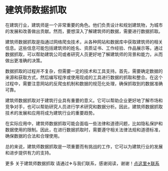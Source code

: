 # 建筑师数据抓取

在建筑行业，建筑师是一个非常重要的角色。他们负责设计和规划建筑物，为城市的发展和改善做出贡献。然而，要想深入了解建筑师的数据，需要进行数据抓取。

建筑师数据抓取是指通过网络爬虫技术，从各种网站和数据库中获取建筑师的相关信息。这些信息可能包括建筑师的姓名、资质证书、工作经验、作品展示等。通过数据抓取，可以帮助建筑公司或者研究人员更好地了解建筑师的背景和能力，从而做出更准确的决策。

数据抓取的过程并不复杂，但需要一定的技术和工具支持。首先，需要确定数据的来源和获取方式，然后编写程序或使用现成的工具进行数据的抓取和整合。在这个过程中，需要注意网站的反爬虫机制和数据的规范化处理，确保抓取到的数据准确可靠。

建筑师数据抓取对于建筑行业具有重要的意义。它可以帮助企业更好地了解市场和竞争对手，也可以帮助研究人员进行学术研究和数据分析。因此，建筑师数据抓取技术的发展和应用将成为建筑行业的重要趋势。

在实际应用中，建筑师数据抓取可能会面临一些法律和道德问题，比如隐私保护和数据使用的限制。因此，在进行数据抓取时，需要遵守相关法律法规和道德标准，确保数据的合法和合理使用。

总的来说，建筑师数据抓取是一项重要而有挑战的工作，它可以为建筑行业的发展和进步提供有力的支持。

更多 关于建筑师数据抓取 请通过✈与我们联系，感谢阅读，谢谢！[点这里✈联系](https://b.k02.cc)